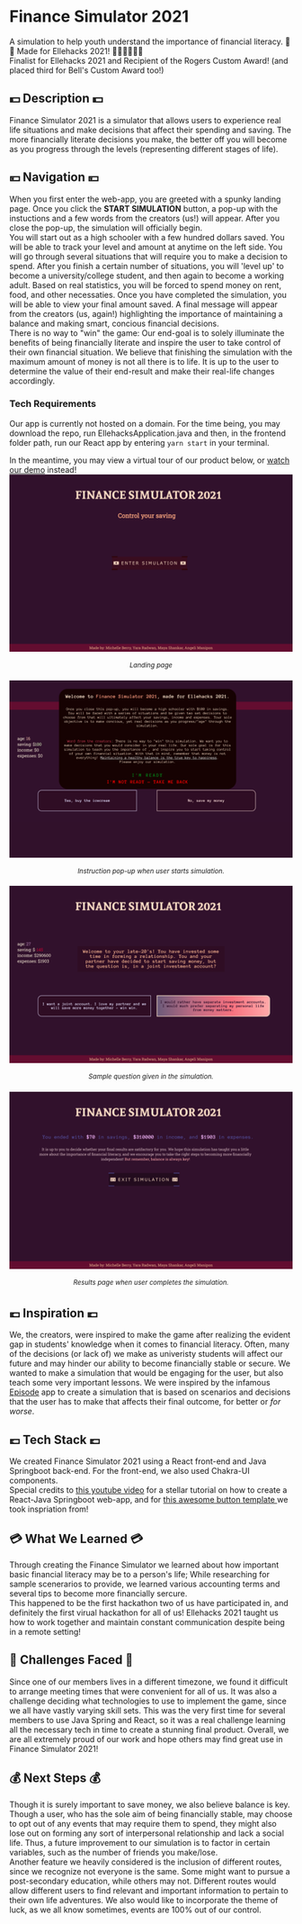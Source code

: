 #  Finance Simulator 2021

A simulation to help youth understand the importance of financial literacy. 👾🤓 Made for Ellehacks 2021! 👩🏻‍💻👩🏽‍💻  <br />
Finalist for Ellehacks 2021 and Recipient of the Rogers Custom Award! (and placed third for Bell's Custom Award too!)

## 💵 Description 💵

Finance Simulator 2021 is a simulator that allows users to experience real life situations and make decisions that affect their spending and saving. The more financially literate decisions you make, the better off you will become as you progress through the levels (representing different stages of life).

## 💴 Navigation 💴

When you first enter the web-app, you are greeted with a spunky landing page. Once you click the <b>START SIMULATION</b> button, a pop-up with the instuctions and a few words from the creators (us!) will appear. After you close the pop-up, the simulation will officially begin. <br/>
You will start out as a high schooler with a few hundred dollars saved. You will be able to track your level and amount at anytime on the left side. You will go through several situations that will require you to make a decision to spend. After you finish a certain number of situations, you will 'level up' to become a university/college student, and then again to become a working adult. Based on real statistics, you will be forced to spend money on rent, food, and other necessaties. Once you have completed the simulation, you will be able to view your final amount saved. A final message will appear from the creators (us, again!) highlighting the importance of maintaining a balance and making smart, concious financial decisions. <br/>
There is no way to "win" the game: Our end-goal is to solely illuminate the benefits of being financially literate and inspire the user to take control of their own financial situation. We believe that finishing the simulation with the maximum amount of money is not all there is to life. It is up to the user to determine the value of their end-result and make their real-life changes accordingly. <br/>
### Tech Requirements
Our app is currently not hosted on a domain. For the time being, you may download the repo, run EllehacksApplication.java and then, in the frontend folder path, run our React app by entering ```yarn start``` in your terminal.<br/>

In the meantime, you may view a virtual tour of our product below, or <a href="https://youtu.be/iTpVSSHqkcA">watch our demo</a> instead!
![landing page](./images/intro.png)
<p align="center"><sup><i>Landing page</i></sup></p>

![instructions](./images/instructions.png)
<p align="center"><sup><i>Instruction pop-up when user starts simulation.</i></sup></p>

![choice1](./images/choice1.png)
<p align="center"><sup><i>Sample question given in the simulation.</i></sup></p>

![exit](./images/exit.png)
<p align="center"><sup><i>Results page when user completes the simulation.</i></sup></p>


## 💶 Inspiration 💶

We, the creators, were inspired to make the game after realizing the evident gap in students' knowledge when it comes to financial literacy. Often, many of the decisions (or lack of) we make as univeristy students will affect our future and may hinder our ability to become financially stable or secure. We wanted to make a simulation that would be engaging for the user, but also teach some very important lessons. We were inspired by the infamous <a href="https://www.episodeinteractive.com/">Episode</a> app to create a simulation that is based on scenarios and decisions that the user has to make that affects their final outcome, for better or <i>for worse</i>.

## 💷 Tech Stack 💷

We created Finance Simulator 2021 using a React front-end and Java Springboot back-end.
For the front-end, we also used Chakra-UI components.<br/>
Special credits to <a href="https://www.youtube.com/watch?v=5RA5NpxbioI">this youtube video</a> for a stellar tutorial on how to create a React-Java Springboot web-app, and for <a href="https://codepen.io/Eslam_Refa3y/pen/gOYrxrq">this awesome button template </a> we took inspriation from!

## 💳 What We Learned 💳

Through creating the Finance Simulator we learned about how important basic financial literacy may be to a person's life; While researching for sample scenerarios to provide, we learned various accounting terms and several tips to become more financially sercure.<br />
This happened to be the first hackathon two of us have participated in, and definitely the first virual hackathon for all of us! Ellehacks 2021 taught us how to work together and maintain constant communication despite being in a remote setting! 

## 💸 Challenges Faced 💸

Since one of our members lives in a different timezone, we found it difficult to arrange meeting times that were convenient for all of us. It was also a challenge deciding what technologies to use to implement the game, since we all have vastly varying skill sets. This was  the very first time for several members to use Java Spring and React, so it was a real challenge learning all the necessary tech in time to create a stunning final product. Overall, we are all extremely proud of our work and hope others may find great use in Finance Simulator 2021!

## 💰 Next Steps 💰

Though it is surely important to save money, we also believe balance is key. Though a user, who has the sole aim of being financially stable, may choose to opt out of any events that may require them to spend, they might also lose out on forming any sort of interpersonal relationship and lack a social life. Thus, a future improvement to our simulation is to factor in certain variables, such as the number of friends you make/lose. <br/>
Another feature we heavily considered is the inclusion of different routes, since we recognize not everyone is the same. Some might want to pursue a post-secondary education, while others may not. Different routes would allow different users to find relevant and important information to pertain to their own life adventures. We also would like to incorporate the theme of luck, as we all know sometimes, events are 100% out of our control. <br />
